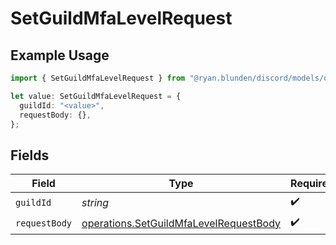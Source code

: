 # SetGuildMfaLevelRequest

## Example Usage

```typescript
import { SetGuildMfaLevelRequest } from "@ryan.blunden/discord/models/operations";

let value: SetGuildMfaLevelRequest = {
  guildId: "<value>",
  requestBody: {},
};
```

## Fields

| Field                                                                                            | Type                                                                                             | Required                                                                                         | Description                                                                                      |
| ------------------------------------------------------------------------------------------------ | ------------------------------------------------------------------------------------------------ | ------------------------------------------------------------------------------------------------ | ------------------------------------------------------------------------------------------------ |
| `guildId`                                                                                        | *string*                                                                                         | :heavy_check_mark:                                                                               | N/A                                                                                              |
| `requestBody`                                                                                    | [operations.SetGuildMfaLevelRequestBody](../../models/operations/setguildmfalevelrequestbody.md) | :heavy_check_mark:                                                                               | N/A                                                                                              |